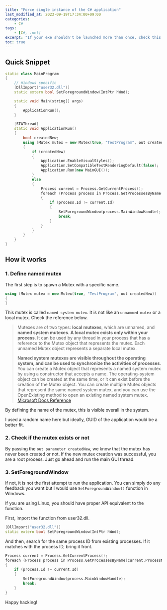 ```yaml
---
title: "Force single instance of the C# application"
last_modified_at: 2023-09-19T17:34:00+09:00
categories:
    - C#
tags:
    - [C#, .net]
excerpt: "If your exe shouldn't be launched more than once, check this out"
toc: true
---
```


## Quick Snippet

```cpp
static class MainProgram
{
    // Windows specific
    [DllImport("user32.dll")]
    static extern bool SetForegroundWindow(IntPtr hWnd);

    static void Main(string[] args)
    {
        ApplicationRun();
    }

    [STAThread]
    static void ApplicationRun()
    {
        bool createdNew;
        using (Mutex mutex = new Mutex(true, "TestProgram", out createdNew))
        {
            if (createdNew)
            {
                Application.EnableVisualStyles();
                Application.SetCompatibleTextRenderingDefault(false);
                Application.Run(new MainGUI());
            }
            else
            {
                Process current = Process.GetCurrentProcess();
                foreach (Process process in Process.GetProcessesByName(current.ProcessName))
                {
                    if (process.Id != current.Id)
                    {
                        SetForegroundWindow(process.MainWindowHandle);
                        break;
                    }
                }
            }
        }
    }
}
```

## How it works

### 1. Define named mutex

The first step is to spawn a Mutex with a specific name.

```cpp
using (Mutex mutex = new Mutex(true, "TestProgram", out createdNew))
{
}
```

This mutex is called `named system mutex`. It is not like an `unnammed mutex` or a local mutex. Check the reference below.

>Mutexes are of two types: **local mutexes**, which are unnamed, and **named system mutexes**. **A local mutex exists only within your process**. It can be used by any thread in your process that has a reference to the Mutex object that represents the mutex. Each unnamed Mutex object represents a separate local mutex.
>
> **Named system mutexes are visible throughout the operating system, and can be used to synchronize the activities of processes**. You can create a Mutex object that represents a named system mutex by using a constructor that accepts a name. The operating-system object can be created at the same time, or it can exist before the creation of the Mutex object. You can create multiple Mutex objects that represent the same named system mutex, and you can use the OpenExisting method to open an existing named system mutex.
[Microsoft Docs Reference](https://learn.microsoft.com/en-us/dotnet/api/system.threading.mutex?view=net-7.0)

By defining the name of the mutex, this is visible overall in the system.

I used a random name here but ideally, GUID of the application would be a better fit.

### 2. Check if the mutex exists or not

By passing the `out parameter createdNew`, we know that the mutex has never been created or not. If the new mutex creation was successful, you are a root process. Just go ahead and run the main GUI thread.

### 3. SetForegroundWindow

If not, it is not the first attempt to run the application. You can simply do any feedback you want but I would use `SetForegroundWindow()` function in Windows.

If you are using Linux, you should have proper API equivalent to the function.

First, import the function from user32.dll.

```cpp
[DllImport("user32.dll")]
static extern bool SetForegroundWindow(IntPtr hWnd);
```

And then, search for the same process ID from existing processes. If it matches with the process ID, bring it front.

```cpp
Process current = Process.GetCurrentProcess();
foreach (Process process in Process.GetProcessesByName(current.ProcessName))
{
    if (process.Id != current.Id)
    {
        SetForegroundWindow(process.MainWindowHandle);
        break;
    }
}
```

Happy hacking!
